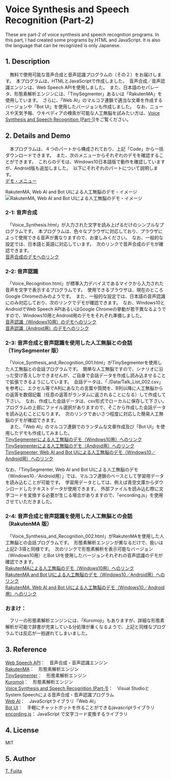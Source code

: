 # Voice Synthesis and Speech Recognition (Part-2)
These are part-2 of voice synthesis and speech recognition programs. In this part, I had created some programs by HTML and JavaScript. It is also the language that can be recognized is only Japanese.

## 1. Description
　無料で使用可能な音声合成と音声認識プログラムの（その２）をお届けします。　本プログラムは、HTMLとJavaScriptで作成しました。　音声合成／音声認識エンジンは、Web Speech APIを使用しました。　また、日本語のセパレータ、形態素解析エンジンには、「TinySegmenter」あるいは「RakutenMA」を使用しています。　さらに、「Web AI」のマルコフ連鎖で適当な文章を作成するバージョンや「Bot UI」を使用したバージョンも作成しました。　なお、ニュースや天気予報、ウキペディアの検索が可能な人工無脳を試みたい方は、[Voice Synthesis and Speech Recognition (Part-1)](https://github.com/To-Fujita/Voice-Synthesis-and-Speech-Recognition_-Part_1-)をご覧ください。  

## 2. Details and Demo
　本プログラムは、４つのパートから構成されており、上記「Code」から一括ダウンロードできます。　また、次のメニューからそれぞれのデモを確認することができます。　これらのデモは、Windows10日本語版で動作を確認していますが、Android版も追加しました。　以下にそれぞれのパートについて説明します。  
 [デモ・メニュー](https://to-fujita.github.io/Voice-Synthesis-and-Speech-Recognition_-Part_2-/index.html)  
  
RakutenMA, Web AI and Bot UIによる人工無脳のデモ・イメージ
![RakutenMA, Web AI and Bot UIによる人工無脳のデモ・イメージ](https://to-fujita.github.io/Images/Voice_Synthesis_and_Recognition_003.jpg "RakutenMA, Web AI and Bot UIによる人工無脳のデモ・イメージ")

### 2-1: 音声合成
　「Voice_Synthesis.html」が入力された文字を読み上げるだけのシンプルなプログラムです。　本プログラムは、色々なプラウザに対応しており、プラウザによって使用できる音声が異なりますので、お楽しみください。　なお、一般的な設定では、日本語と英語に対応しています。　次のリンクで音声合成のデモが確認できます。  
[音声合成のデモへのリンク](https://to-fujita.github.io/Voice-Synthesis-and-Speech-Recognition_-Part_2-/Voice_Synthesis.html)  

### 2-2: 音声認識
　「Voice_Recognition.html」が標準入力デバイスであるマイクから入力された音声を文字で表示するプログラムです。　使用できるプラウザは、現在のところGoogle Chromeのみのようです。　また、一般的な設定では、日本語の音声認識にのみ対応しており、次のリンクでデモが確認できます。　なお、Windows10とAndroidでWeb Speech APIあるいはGoogle Chromeの挙動が若干異なるようですので、Windows10用とAndroid用のデモをそれぞれ準備しました。  
[音声認識（Windows10用）のデモへのリンク](https://to-fujita.github.io/Voice-Synthesis-and-Speech-Recognition_-Part_2-/Voice_Recognition.html)  
[音声認識（Android用）のデモへのリンク](https://to-fujita.github.io/Voice-Synthesis-and-Speech-Recognition_-Part_2-/Voice_Recognition_Android.html)  

### 2-3: 音声合成と音声認識を使用した人工無脳との会話（TinySegmenter 版）
　「Voice_Synthesis_and_Recognition_001.html」がTinySegmenterを使用した人工無脳との会話プログラムです。　簡単な人工無脳ですので、シナリオに沿った受け答えしかできませんが、ご自身で会話データを作成し読み込ませることで拡張できるようにしています。　会話データは、「./Data/Talk_List_002.csv」を参考に、エクセル等でA列にあなたの言葉や質問を、B列以降に人工無脳からの返答を数個記載（任意の返答がランダムに返されることになる）して作成して下さい。　なお、作成した会話データは、csv形式でローカルに保存して下さい。　プログラムの上部にファイル選択がありますので、そこから作成した会話データを読み込むことになります。　次のリンクであいさつ程度に対応した簡易人工無脳のデモが確認できます。  
　また、「Web AI」のマルコフ連鎖でのランダムな文章作成及び「Bot UI」を使用したデモも作成してみました。  
[TinySegmenterによる人工無脳のデモ（Windows10用）へのリンク](https://to-fujita.github.io/Voice-Synthesis-and-Speech-Recognition_-Part_2-/Voice_Synthesis_and_Recognition_001.html)  
[TinySegmenterによる人工無脳のデモ（Android用）へのリンク](https://to-fujita.github.io/Voice-Synthesis-and-Speech-Recognition_-Part_2-/Voice_Synthesis_and_Recognition_001_Android.html)  
[TinySegmenter, Web AI and Bot UIによる人工無脳のデモ（Windows10／Android用）へのリンク](https://to-fujita.github.io/Voice-Synthesis-and-Speech-Recognition_-Part_2-/TinySegmenter_Markov_001.html)  
  
  なお、「TinySegmenter, Web AI and Bot UIによる人工無脳のデモ（Windows10／Android用）」では、マルコフ連鎖のベースとして学習用データを読み込むことが可能です。　学習用データとしては、例えば青空文庫からダウンロードしたテキストデータが使用できます。　外部ファイルを読み込む際に文字コードを変換する必要が生じる場合がありますので、「encording.js」を使用させていただきました。  

### 2-4: 音声合成と音声認識を使用した人工無脳との会話（RakutenMA 版）
　「Voice_Synthesis_and_Recognition_002.html」がRakutenMAを使用した人工無脳との会話プログラムです。　形態素解析エンジンが異なるだけで、扱いは上記2-3項と同様です。　次のリンクで形態素解析を表示可能なバージョン（Windows10用）とBot UIを使用したバージョンそれぞれの音声認識のデモが確認できます。  
[RakutenMAによる人工無脳のデモ（Windows10用）へのリンク](https://to-fujita.github.io/Voice-Synthesis-and-Speech-Recognition_-Part_2-/Voice_Synthesis_and_Recognition_002.html)  
[RakutenMA and Bot UIによる人工無脳のデモ（Windows10／Android用）へのリンク](https://to-fujita.github.io/Voice-Synthesis-and-Speech-Recognition_-Part_2-/Voice_Synthesis_and_Recognition_002_Android.html)  
[RakutenMA, Web AI and Bot UIによる人工無脳のデモ（Windows10／Android用）へのリンク](https://to-fujita.github.io/Voice-Synthesis-and-Speech-Recognition_-Part_2-/Voice_Synthesis_and_Recognition_003.html)

### おまけ：
　フリーの形態素解析エンジンには、「Kuromoji」もありますが、詳細な形態素解析が可能で辞書が充実している分処理が重くなるようで、上記と同様なプログラムでは反応が一拍遅れてしまいました。  

## 3. Reference
[Web Speech API](https://developer.mozilla.org/ja/docs/Web/API/Web_Speech_API)：　音声合成・音声認識エンジン  
[RakutenMA](https://github.com/rakuten-nlp/rakutenma/blob/master/README-ja.md)：　形態素解析エンジン  
[TinySegmenter](http://chasen.org/~taku/software/TinySegmenter/)：　形態素解析エンジン  
[Kuromoji](https://www.atilika.com/ja/kuromoji/)：　形態素解析エンジン  
[Voice Synthesis and Speech Recognition (Part-1)](https://github.com/To-Fujita/Voice-Synthesis-and-Speech-Recognition_-Part_1-)：　Visual StudioとSystem.Speechによる音声合成・音声認識プログラム  
[Web AI](https://crocro.com/write/web_ai/wiki.cgi)：　JavaScriptライブラリ「Web AI」  
[Bot UI](https://github.com/botui/botui)：　手軽にチャットボットを作ることができるjavascriptライブラリ  
[encording.js](https://github.com/polygonplanet/encoding.js)： JavaScript で文字コード変換するライブラリ 

## 4. License
MIT  

## 5. Author
[T. Fujita](https://github.com/To-Fujita)  
